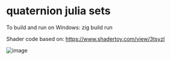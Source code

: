 # quaternion julia sets

To build and run on Windows: zig build run

Shader code based on: https://www.shadertoy.com/view/3tsyzl

![image](/q2.png)
